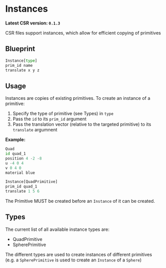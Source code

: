 # Instances
**Latest CSR version: `0.1.3`**

CSR files support instances, which allow for efficient copying of primitives

## Blueprint
```py
Instance[type]
prim_id name
translate x y z
```

## Usage
Instances are copies of existing primitives. To create an instance of a primitive:

1. Specify the type of primitive (see Types) in `type`
2. Pass the `id` to its `prim_id` argument
3. Pass the translation vector (relative to the targeted primitive) to its `translate` argumnent

**Example:**
```py
Quad
id quad_1
position 4 -2 -8 
u -4 0 4
v 0 4 0
material blue

Instance[QuadPrimitive]
prim_id quad_1
translate 1 5 6
```
The Primitive MUST be created before an `Instance` of it can be created.

## Types
The current list of all available instance types are:
- QuadPrimitive
- SpherePrimitive

The different types are used to create instances of different primitives \
(e.g. a `SpherePrimitive` is used to create an `Instance` of a `Sphere`)

